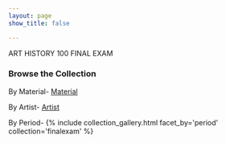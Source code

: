 ```yaml
---
layout: page
show_title: false

---
```



ART HISTORY 100 FINAL EXAM

### Browse the Collection


By Material- [Material](http://localhost:4000/collection/)

By Artist- [Artist](http://localhost:4000/search/)

By Period-
{% include collection_gallery.html facet_by='period' collection='finalexam' %}
